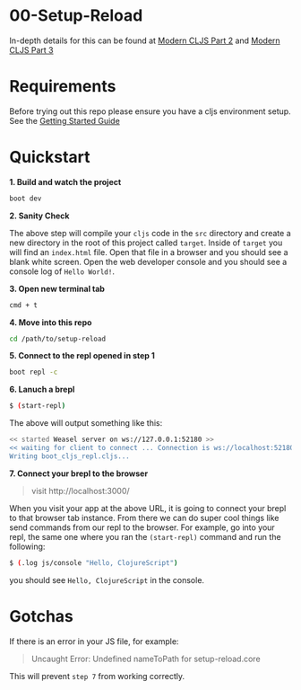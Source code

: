 # 00-Setup-Reload

In-depth details for this can be found at [Modern CLJS Part 2](https://github.com/magomimmo/modern-cljs/blob/master/doc/second-edition/tutorial-02.md) and  [Modern CLJS Part 3](https://github.com/magomimmo/modern-cljs/blob/master/doc/second-edition/tutorial-03.md)

# Requirements

Before trying out this repo please ensure you have a cljs environment setup.  See the [Getting Started Guide](https://github.com/tkjone/clojurescript-30#getting-started)

# Quickstart

**1.  Build and watch the project**

```bash
boot dev
```

**2.  Sanity Check**

The above step will compile your `cljs` code in the `src` directory and create a new directory in the root of this project called `target`.  Inside of `target` you will find an `index.html` file.  Open that file in a browser and you should see a blank white screen. Open the web developer console and you should see a console log of `Hello World!`.


**3.  Open new terminal tab**

```bash
cmd + t
```

**4.  Move into this repo**

```bash
cd /path/to/setup-reload
```

**5.  Connect to the repl opened in step 1**

```bash
boot repl -c
```

**6.  Lanuch a brepl**

```bash
$ (start-repl)
```

The above will output something like this:

```bash
<< started Weasel server on ws://127.0.0.1:52180 >>
<< waiting for client to connect ... Connection is ws://localhost:52180
Writing boot_cljs_repl.cljs...
```

**7.  Connect your brepl to the browser**

> visit http://localhost:3000/

When you visit your app at the above URL, it is going to connect your brepl to that browser tab instance.  From there we can do super cool things like send commands from our repl to the browser.  For example, go into your repl, the same one where you ran the `(start-repl)` command and run the following:

```bash
$ (.log js/console "Hello, ClojureScript")
```

you should see `Hello, ClojureScript` in the console.

# Gotchas

If there is an error in your JS file, for example:

> Uncaught Error: Undefined nameToPath for setup-reload.core

This will prevent `step 7` from working correctly. 
